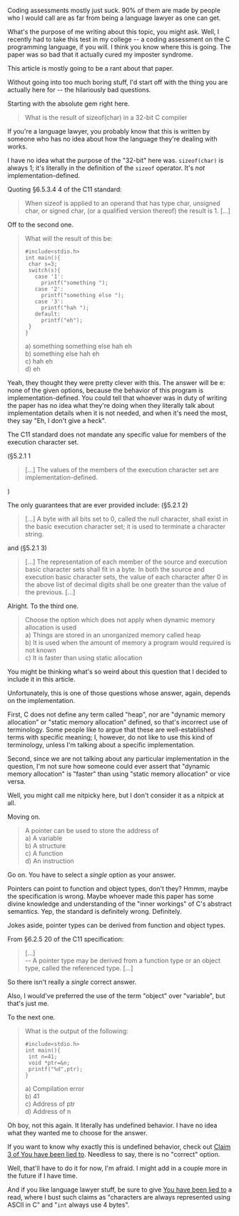 Coding assessments mostly just suck. 90% of them are made by people who I would call are as far from being a language lawyer as one can get.

What's the purpose of me writing about this topic, you might ask. Well, I recently had to take this test in my college -- a coding assessment on the C programming language, if you will. I think you know where this is going. The paper was so bad that it actually cured my imposter syndrome.

This article is mostly going to be a rant about that paper.

Without going into too much boring stuff, I'd start off with the thing you are actually here for -- the hilariously bad questions.

Starting with the absolute gem right here.

>What is the result of sizeof(char) in a 32-bit C compiler

If you're a language lawyer, you probably know that this is written by someone who has no idea about how the language they're dealing with works.

I have no idea what the purpose of the "32-bit" here was. `sizeof(char)` is always 1; it's literally in the definition of the `sizeof` operator. It's _not_ implementation-defined.

Quoting §6.5.3.4 4 of the C11 standard:

>When sizeof is applied to an operand that has type char, unsigned char, or signed char, (or a qualified version thereof) the result is 1. [...]

Off to the second one.

>What will the result of this be:
>```
>#include<stdio.h>
>int main(){
>  char s=3;
>  switch(s){
>    case '1':
>      printf("something ");
>    case '2':
>      printf("something else ");
>    case '3':
>      printf("hah ");
>    default:
>      printf("eh");
>  }
>}
>```
>a) something something else hah eh  
>b) something else hah eh  
>c) hah eh  
>d) eh

Yeah, they thought they were pretty clever with this. The answer will be e: none of the given options, because the behavior of this program is implementation-defined. You could tell that whoever was in duty of writing the paper has no idea what they're doing when they literally talk about implementation details when it is not needed, and when it's need the most, they say "Eh, I don't give a heck".

The C11 standard does not mandate any specific value for members of the execution character set.

(§5.2.1 1

>[...] The values of the members of the execution character set are implementation-defined.

)

The only guarantees that are ever provided include: (§5.2.1 2)

>[...] A byte with all bits set to 0, called the null character, shall exist in the basic execution character set; it is used to terminate a character string.

and (§5.2.1 3)

>[...] The representation of each member of the source and execution basic character sets shall fit in a byte. In both the source and execution basic character sets, the value of each character after 0 in the above list of decimal digits shall be one greater than the value of the previous. [...]

Alright. To the third one.

>Choose the option which does not apply when dynamic memory allocation is used  
>a) Things are stored in an unorganized memory called heap  
>b) It is used when the amount of memory a program would required is not known  
>c) It is faster than using static allocation

You might be thinking what's so weird about this question that I decided to include it in this article.

Unfortunately, this is one of those questions whose answer, again, depends on the implementation.

First, C does not define any term called "heap", nor are "dynamic memory allocation" or "static memory allocation" defined, so that's incorrect use of terminology. Some people like to argue that these are well-established terms with specific meaning; I, however, do not like to use this kind of terminology, unless I'm talking about a specific implementation.

Second, since we are not talking about any particular implementation in the question, I'm not sure how someone could ever assert that "dynamic memory allocation" is "faster" than using "static memory allocation" or vice versa.

Well, you might call me nitpicky here, but I don't consider it as a nitpick at all.

Moving on.

>A pointer can be used to store the address of  
>a) A variable  
>b) A structure  
>c) A function  
>d) An instruction

Go on. You have to select a _single_ option as your answer.

Pointers can point to function and object types, don't they? Hmmm, maybe the specification is wrong. Maybe whoever made this paper has some divine knowledge and understanding of the "inner workings" of C's abstract semantics. Yep, the standard is definitely wrong. Definitely.

Jokes aside, pointer types can be derived from function and object types.

From §6.2.5 20 of the C11 specification:

>[...]  
>-- A pointer type may be derived from a function type or an object type, called the referenced type. [...]

So there isn't really a _single_ correct answer.

Also, I would've preferred the use of the term "object" over "variable", but that's just me.

To the next one.

>What is the output of the following:
>```
>#include<stdio.h>
>int main(){
>  int n=41;
>  void *ptr=&n;
>  printf("%d",ptr);
>}
>```
>a) Compilation error  
>b) 41  
>c) Address of ptr  
>d) Address of n

Oh boy, not this again. It literally has undefined behavior. I have no idea what they wanted me to choose for the answer.

If you want to know why exactly this is undefined behavior, check out [Claim 3 of You have been lied to](../you_have_been_lied_to/you_have_been_lied_to.md). Needless to say, there is no "correct" option.

Well, that'll have to do it for now, I'm afraid. I might add in a couple more in the future if I have time.

And if you like language lawyer stuff, be sure to give [You have been lied to](../you_have_been_lied_to/you_have_been_lied_to.md) a read, where I bust such claims as "characters are always represented using ASCII in C" and "`int` always use 4 bytes".
